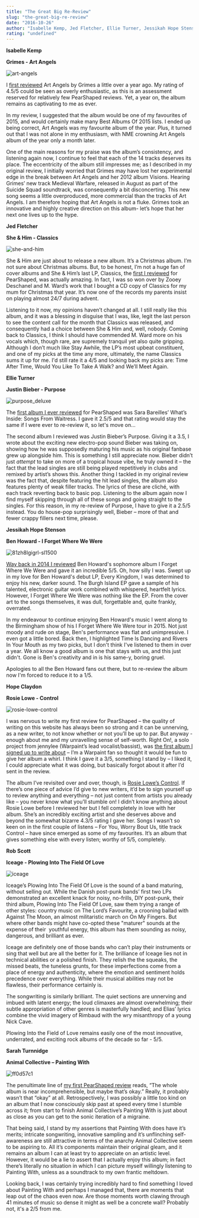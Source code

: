 ```yaml
---
title: "The Great Big Re-Review"
slug: "the-great-big-re-review"
date: "2016-10-26"
author: "Isabelle Kemp, Jed Fletcher, Ellie Turner, Jessikah Hope Stenson, Hope Claydon, Rob Scott, Sarah Turnnidge"
rating: "undefined"
---
```


**Isabelle Kemp**

**Grimes - Art Angels**

![art-angels](http://pearshapedexeter.com/wp-content/uploads/2016/10/art-angels-300x300.jpg)

I [first reviewed](http://pearshapedexeter.com/grimes-art-angels/) Art Angels by Grimes a little over a year ago. My rating of 4.5/5 could be seen as overly enthusiastic, as this is an assessment reserved for relatively few PearShaped reviews. Yet, a year on, the album remains as captivating to me as ever.

In my review, I suggested that the album would be one of my favourites of 2015, and would certainly make many Best Albums Of 2015 lists. I ended up being correct, Art Angels was my favourite album of the year. Plus, it turned out that I was not alone in my enthusiasm, with NME crowning Art Angels album of the year only a month later.

One of the main reasons for my praise was the album’s consistency, and listening again now, I continue to feel that each of the 14 tracks deserves its place. The eccentricity of the album still impresses me; as I described in my original review, I initially worried that Grimes may have lost her experimental edge in the break between Art Angels and her 2012 album Visions. Hearing Grimes’ new track Medieval Warfare, released in August as part of the Suicide Squad soundtrack, was consequently a bit disconcerting. This new song seems a little overproduced, more commercial than the tracks of Art Angels. I am therefore hoping that Art Angels is not a fluke. Grimes took an innovative and highly creative direction on this album- let’s hope that her next one lives up to the hype.

**Jed Fletcher**

**She & Him - Classics**

![she-and-him](http://pearshapedexeter.com/wp-content/uploads/2016/10/she-and-him-300x300.jpg)

She & Him are just about to release a new album. It’s a Christmas album. I’m not sure about Christmas albums. But, to be honest, I’m not a huge fan of cover albums and She & Him’s last LP, Classics, the [first I reviewed](http://pearshapedexeter.com/she-him-classics/) for PearShaped, was actually amazing. In fact, I was so won over by Zooey Deschanel and M. Ward’s work that I bought a CD copy of Classics for my mum for Christmas that year. It’s now one of the records my parents insist on playing almost 24/7 during advent.

Listening to it now, my opinions haven’t changed at all. I still really like this album, and it was a blessing in disguise that I was, like, legit the last person to see the content call for the month that Classics was released, and consequently had a choice between She & Him and, well, nobody. Coming back to Classics, I think I should have commended M. Ward more on his vocals which, though rare, are supremely tranquil yet also quite gripping. Although I don’t much like Stay Awhile, the LP’s most upbeat constituent, and one of my picks at the time any more, ultimately, the name Classics sums it up for me. I'd still rate it a 4/5 and looking back my picks are: Time After Time, Would You Like To Take A Walk? and We’ll Meet Again.

**Ellie Turner**

**Justin Bieber - Purpose**

![purpose_deluxe](http://pearshapedexeter.com/wp-content/uploads/2016/10/Purpose_Deluxe-300x300.jpg)

The [first album I ever reviewed](http://pearshapedexeter.com/justin-bieber-purpose/) for PearShaped was Sara Bareilles’ What’s Inside: Songs From Waitress. I gave it 2.5/5 and that rating would stay the same if I were ever to re-review it, so let's move on...

The second album I reviewed was Justin Bieber’s Purpose. Giving it a 3.5, I wrote about the exciting new electro-pop sound Bieber was taking on, showing how he was supposedly maturing his music as his original fanbase grew up alongside him. This is something I still appreciate now. Bieber didn’t just _attempt_ to take on more of a tropical house vibe, he truly owned it – the fact that the lead singles are still being played repetitively in clubs and remixed by artist’s shows this. Another thing I tackled in my original review was the fact that, despite featuring the hit lead singles, the album also features plenty of weak filler tracks. The lyrics of these are cliché, with each track reverting back to basic pop. Listening to the album again now I find myself skipping through all of these songs and going straight to the singles. For this reason, in my re-review of Purpose, I have to give it a 2.5/5 instead. You do house-pop surprisingly well, Bieber – more of that and fewer crappy fillers next time, please.

**Jessikah Hope Stenson**

**Ben Howard - I Forget Where We Were**

![81zh8lgigrl-_sl1500_](http://pearshapedexeter.com/wp-content/uploads/2016/10/81ZH8lGiGRL._SL1500_-300x300.jpg)

[Way back in 2014 I reviewed](http://pearshapedexeter.com/ben-howard-i-forgot-where-we-were/) Ben Howard's sophomore album I Forget Where We Were and gave it an incredible 5/5. Oh, how silly I was. Swept up in my love for Ben Howard's debut LP, Every Kingdom, I was determined to enjoy his new, darker sound. The Burgh Island EP gave a sample of his talented, electronic guitar work combined with whispered, heartfelt lyrics. However, I Forget Where We Were was nothing like the EP. From the cover art to the songs themselves, it was dull, forgettable and, quite frankly, overrated.

In my endeavour to continue enjoying Ben Howard's music I went along to the Birmingham show of his I Forget Where We Were tour in 2015. Not just moody and rude on stage, Ben's performance was flat and unimpressive. I even got a little bored. Back then, I highlighted Time Is Dancing and Rivers In Your Mouth as my two picks, but I don't think I've listened to them in over a year. We all know a good album is one that stays with us, and this just didn't. Gone is Ben's creativity and in is his same-y, boring gruel.

Apologies to all the Ben Howard fans out there, but to re-review the album now I'm forced to reduce it to a 1/5.

**Hope Claydon**

**Rosie Lowe - Control**

![rosie-lowe-control](http://pearshapedexeter.com/wp-content/uploads/2016/10/Rosie-Lowe-Control-300x300.jpeg)

I was nervous to write my first review for PearShaped – the quality of writing on this website has always been so strong and it can be unnerving, as a new writer, to not know whether or not you’ll be up to par. But anyway - enough about me and my unravelling sense of self-worth. Right On!, a solo project from jennylee (Warpaint’s lead vocalist/bassist), was [the first album I signed up to write about](http://pearshapedexeter.com/jennylee-right-on/) – I’m a Warpaint fan so thought it would be fun to give her album a whirl. I think I gave it a 3/5, something I stand by – I liked it, I could appreciate what it was doing, but basically forgot about it after I’d sent in the review.

The album I’ve revisited over and over, though, is [Rosie Lowe’s Control](http://pearshapedexeter.com/rosie-lowe-control/). If there’s one piece of advice I’d give to new writers, it’d be to sign yourself up to review anything and everything – not just content from artists you already like – you never know what you’ll stumble on! I didn’t know anything about Rosie Lowe before I reviewed her but I fell completely in love with her album. She’s an incredibly exciting artist and she deserves above and beyond the somewhat bizarre 4.3/5 rating I gave her. Songs I wasn’t so keen on in the first couple of listens – For You, Worry Bout Us, title track Control – have since emerged as some of my favourites. It’s an album that gives something else with every listen; worthy of 5/5, completely.

**Rob Scott**

**Iceage - Plowing Into The Field Of Love**

![iceage](http://pearshapedexeter.com/wp-content/uploads/2016/10/iceage-300x300.jpg)

Iceage’s Plowing Into The Field Of Love is the sound of a band maturing, without selling out. While the Danish post-punk bands’ first two LPs demonstrated an excellent knack for noisy, no-frills, DIY post-punk, their third album, Plowing Into The Field Of Love, saw them trying a range of other styles: country music on The Lord’s Favourite, a crooning ballad with Against The Moon, an almost militaristic march on On My Fingers. But where other bands might have co-opted these "maturer" sounds at the expense of their  youthful energy, this album has them sounding as noisy, dangerous, and brilliant as ever.

Iceage are definitely one of those bands who can’t play their instruments or sing that well but are all the better for it. The brilliance of Iceage lies not in technical abilities or a polished finish. They relish the the squeaks, the missed beats, the tuneless grunts, for these imperfections come from a place of energy and authenticity, where the emotion and sentiment holds precedence over everything. While their musical abilities may not be flawless, their performance certainly is.

The songwriting is similarly brilliant. The quiet sections are unnerving and imbued with latent energy; the loud climaxes are almost overwhelming; their subtle appropriation of other genres is masterfully handled; and Elias’ lyrics combine the vivid imagery of Rimbaud with the wry misanthropy of a young Nick Cave.

Plowing Into the Field of Love remains easily one of the most innovative, underrated, and exciting rock albums of the decade so far - 5/5.

**Sarah Turnnidge**

**Animal Collective – Painting With**

![ff0d57c1](http://pearshapedexeter.com/wp-content/uploads/2016/10/ff0d57c1-300x300.jpg)

The penultimate line of [my first PearShaped review](http://pearshapedexeter.com/animal-collective-painting-with/) reads, “The whole album is near incomprehensible, but maybe that’s okay.” Really, it probably wasn’t that “okay” at all. Retrospectively, I was possibly a little too kind on an album that I now consciously skip past at speed every time I stumble across it; from start to finish Animal Collective’s Painting With is just about as close as you can get to the sonic iteration of a migraine.

That being said, I stand by my assertions that Painting With does have it’s merits; intricate songwriting, innovative sampling and it’s unflinching self-awareness are still attractive in terms of the anarchy Animal Collective seem to be aspiring to. All it’s components maintain their original gleam, and it remains an album I can at least try to appreciate on an artistic level. However, it would be a lie to assert that I actually enjoy this album; in fact there’s literally no situation in which I can picture myself willingly listening to Painting With, unless as a soundtrack to my own frantic meltdown.

Looking back, I was certainly trying incredibly hard to find something I loved about Painting With and perhaps I managed that, there are moments that leap out of the chaos even now. Are those moments worth clawing through 41 minutes of music so dense it might as well be a concrete wall? Probably not, it's a 2/5 from me.
